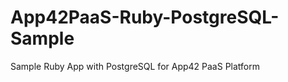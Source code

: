 App42PaaS-Ruby-PostgreSQL-Sample
================================

Sample Ruby App with PostgreSQL for App42 PaaS Platform
